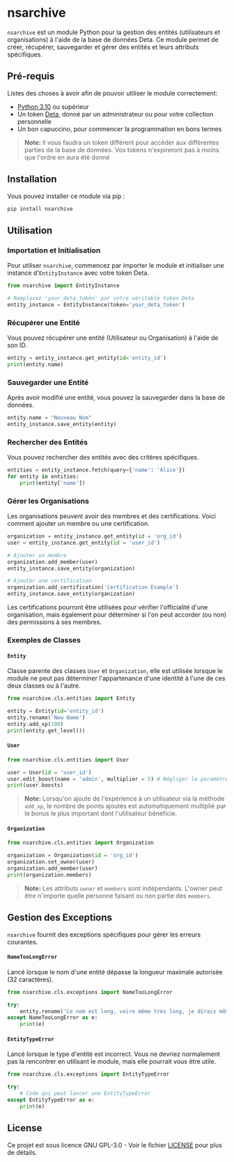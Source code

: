 # nsarchive

`nsarchive` est un module Python pour la gestion des entités (utilisateurs et organisations) à l'aide de la base de données Deta. Ce module permet de créer, récupérer, sauvegarder et gérer des entités et leurs attributs spécifiques.

## Pré-requis

Listes des choses à avoir afin de pouvoir utiliser le module correctement:
- [Python 3.10](https://www.python.org/downloads/) ou supérieur
- Un token [Deta](https://deta.space), donné par un administrateur ou pour votre collection personnelle
- Un bon capuccino, pour commencer la programmation en bons termes

> **Note:** Il vous faudra un token différent pour accéder aux différentes parties de la base de données. Vos tokens n'expireront pas à moins que l'ordre en aura été donné

## Installation

Vous pouvez installer ce module via pip :

```sh
pip install nsarchive
```

## Utilisation

### Importation et Initialisation

Pour utiliser `nsarchive`, commencez par importer le module et initialiser une instance d'`EntityInstance` avec votre token Deta.

```python
from nsarchive import EntityInstance

# Remplacez 'your_deta_token' par votre véritable token Deta
entity_instance = EntityInstance(token='your_deta_token')
```

### Récupérer une Entité

Vous pouvez récupérer une entité (Utilisateur ou Organisation) à l'aide de son ID.

```python
entity = entity_instance.get_entity(id='entity_id')
print(entity.name)
```

### Sauvegarder une Entité

Après avoir modifié une entité, vous pouvez la sauvegarder dans la base de données.

```python
entity.name = "Nouveau Nom"
entity_instance.save_entity(entity)
```

### Rechercher des Entités

Vous pouvez rechercher des entités avec des critères spécifiques.

```python
entities = entity_instance.fetch(query={'name': 'Alice'})
for entity in entities:
    print(entity['name'])
```

### Gérer les Organisations

Les organisations peuvent avoir des membres et des certifications. Voici comment ajouter un membre ou une certification.

```python
organization = entity_instance.get_entity(id = 'org_id')
user = entity_instance.get_entity(id = 'user_id')

# Ajouter un membre
organization.add_member(user)
entity_instance.save_entity(organization)

# Ajouter une certification
organization.add_certification('Certification Example')
entity_instance.save_entity(organization)
```

Les certifications pourront être utilisées pour vérifier l'officialité d'une organisation, mais également pour déterminer si l'on peut accorder (ou non) des permissions à ses membres.

### Exemples de Classes

#### `Entity`

Classe parente des classes `User` et `Organization`, elle est utilisée lorsque le module ne peut pas déterminer l'appartenance d'une identité à l'une de ces deux classes ou à l'autre.

```python
from nsarchive.cls.entities import Entity

entity = Entity(id='entity_id')
entity.rename('New Name')
entity.add_xp(100)
print(entity.get_level())
```

#### `User`

```python
from nsarchive.cls.entities import User

user = User(id = 'user_id')
user.edit_boost(name = 'admin', multiplier = 5) # Négliger le paramètre <multiplier> ou le fixer à un nombre négatif reviendrait à supprimer le boost.
print(user.boosts)
```

> **Note:** Lorsqu'on ajoute de l'expérience à un utilisateur via la méthode `add_xp`, le nombre de points ajoutés est automatiquement multiplié par le bonus le plus important dont l'utilisateur bénéficie.

#### `Organization`

```python
from nsarchive.cls.entities import Organization

organization = Organization(id = 'org_id')
organization.set_owner(user)
organization.add_member(user)
print(organization.members)
```

> **Note:** Les attributs `owner` et `members` sont indépendants. L'owner peut être n'importe quelle personne faisant ou non partie des `members`.

## Gestion des Exceptions

`nsarchive` fournit des exceptions spécifiques pour gérer les erreurs courantes.

#### `NameTooLongError`

Lancé lorsque le nom d'une entité dépasse la longueur maximale autorisée (32 caractères).

```python
from nsarchive.cls.exceptions import NameTooLongError

try:
    entity.rename('Ce nom est long, voire même très long, je dirais même extrêmement long')
except NameTooLongError as e:
    print(e)
```

#### `EntityTypeError`

Lancé lorsque le type d'entité est incorrect. Vous ne devriez normalement pas la rencontrer en utilisant le module, mais elle pourrait vous être utile.

```python
from nsarchive.cls.exceptions import EntityTypeError

try:
    # Code qui peut lancer une EntityTypeError
except EntityTypeError as e:
    print(e)
```

## License

Ce projet est sous licence GNU GPL-3.0 - Voir le fichier [LICENSE](LICENSE) pour plus de détails.